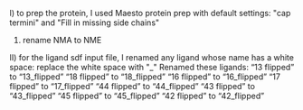 I) to prep the protein, I used Maesto protein prep with default settings: "cap termini" and "Fill in missing side chains"

1. rename NMA to NME

II) for the ligand sdf input file, I renamed any ligand whose name has a white space: replace the white space with "_"
Renamed these ligands:
“13 flipped” to “13_flipped”
“18 flipped” to “18_flipped”
“16 flipped” to “16_flipped”
“17 flipped” to “17_flipped”
“44 flipped” to “44_flipped”
“43 flipped” to “43_flipped”
“45 flipped” to “45_flipped”
“42 flipped” to “42_flipped”
